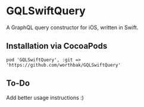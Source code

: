 # GQLSwiftQuery
A GraphQL query constructor for iOS, written in Swift. 

## Installation via CocoaPods

```
pod 'GQLSwiftQuery', :git => 'https://github.com/worthbak/GQLSwiftQuery'
```

## To-Do

Add better usage instructions :) 